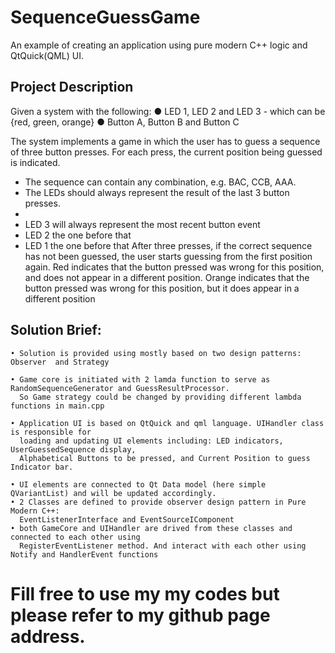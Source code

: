 # SequenceGuessGame
An example of creating an application using pure modern C++ logic and QtQuick(QML) UI.

## Project Description

Given a system with the following:
● LED 1, LED 2 and LED 3 - which can be {red, green, orange}
● Button A, Button B and Button C

The system implements a game in which the user has to guess a sequence of three
button presses. For each press, the current position being guessed is indicated.
- The sequence can contain any combination, e.g. BAC, CCB, AAA.
- The LEDs should always represent the result of the last 3 button presses.
-
- LED 3 will always represent the most recent button event
- LED 2 the one before that
- LED 1 the one before that
After three presses, if the correct sequence has not been guessed, the user starts
guessing from the first position again.
Red indicates that the button pressed was wrong for this position, and does not appear in a
different position.
Orange indicates that the button pressed was wrong for this position, but it does appear in a
different position



## Solution Brief:
    • Solution is provided using mostly based on two design patterns: Observer  and Strategy
      
    • Game core is initiated with 2 lamda function to serve as RandomSequenceGenerator and GuessResultProcessor.
      So Game strategy could be changed by providing different lambda functions in main.cpp	
      
    • Application UI is based on QtQuick and qml language. UIHandler class is responsible for 
      loading and updating UI elements including: LED indicators, UserGuessedSequence display, 
      Alphabetical Buttons to be pressed, and Current Position to guess Indicator bar.
      
    • UI elements are connected to Qt Data model (here simple QVariantList) and will be updated accordingly.
    • 2 Classes are defined to provide observer design pattern in Pure Modern C++: 
      EventListenerInterface and EventSourceIComponent
    • both GameCore and UIHandler are drived from these classes and connected to each other using 
      RegisterEventListener method. And interact with each other using Notify and HandlerEvent functions

# Fill free to use my my codes but please refer to my github page address.
